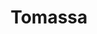 ---
title: "Tomassa"
url: /ciudad-autonoma-de-buenos-aires/tomassa/
shop: suministros de peluquería
---